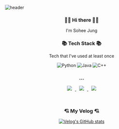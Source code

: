 ![header](https://capsule-render.vercel.app/api?height=400&text=SoHee%20World!&desc=%20&color=FEBAC5&fontColor=F26D85)

<h3 align = "center"> 👋🏻 Hi there 👋🏻 </h3>
<p align = "center">I'm Sohee Jung </p>
<h3 align = "center"> 📚 Tech Stack 📚</h3>
<p align = "center">Tech that I've used at least once </p>

<p align = "center">
<img alt="Python" src="https://img.shields.io/badge/python-%2314354C.svg?style=for-the-badge&logo=python&logoColor=white"/>
<img alt="Java" src="https://img.shields.io/badge/java-%23ED8B00.svg?style=for-the-badge&logo=java&logoColor=white"/>
<img alt="C++" src="https://img.shields.io/badge/c++-%2300599C.svg?style=for-the-badge&logo=c%2B%2B&logoColor=white"/>


<h3 align = "center"> ... </h3>
<p align = "center">
<a href="https://sh04120204.tistory.com/"> <img src="http://img.shields.io/badge/-Tech%20Blog-72A9F2?style=flat-square&logo=github&link=https://sh04120204.tistory.com/"style="height : auto; margin-left : 10px; margin-right : 10px;"/> </a> </a>
<a href="https://www.instagram.com/so_________hee"> <img src="http://img.shields.io/badge/-Instagram-F2F2F2?style=flat-square&logo=Instagram&logoColor=F25C5c&link=https://www.instagram.com/so_________hee" style="height : auto; margin-left : 10px; margin-right : 10px;"/> </a> 
<a href="mailto:thgml.sh8@gmail.com"> <img src="https://img.shields.io/badge/Gmail-d14836?style=flat-square&logo=Gmail&logoColor=white&link=mailto:thgml.sh8@gmail.com" style="height : auto; margin-left : 10px; margin-right : 10px;"/> </a>

<div align="center">  
<br>
<h3> 💘 My Velog 💘</h3>

[![Velog's GitHub stats](https://velog-readme-stats.vercel.app/api?name=sh0204&color=dark)](https://github.com/sh0204/velog-readme-stats)

<br>
